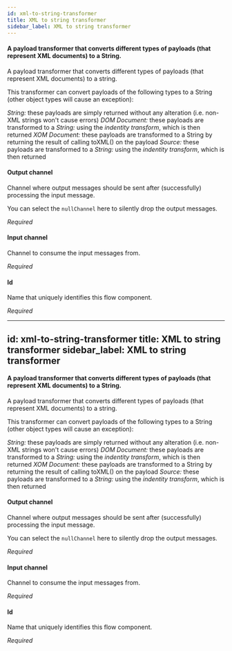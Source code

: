 ```yaml
---
id: xml-to-string-transformer
title: XML to string transformer
sidebar_label: XML to string transformer
---
```

#### A payload transformer that converts different types of payloads (that represent XML documents) to a String. 
A payload transformer that converts different types of payloads (that represent XML documents) to a string.

This transformer can convert payloads of the following types to a String (other object types will cause an exception):

<i>String:</i> these payloads are simply returned without any alteration (i.e. non-XML strings won't cause errors)
<i>DOM Document:</i> these payloads are transformed to a  <i>String:</i> using the <i>indentity transform</i>, which is then returned
<i>XOM Document:</i> these payloads are transformed to a String by returning the result of calling toXML() on the payload
<i>Source: </i>these payloads are transformed to a  <i>String:</i> using the <i>indentity transform</i>, which is then returned

#### Output channel
Channel where output messages should be sent after (successfully) processing the input message.

You can select the <code>nullChannel</code> here to silently drop the output messages.

<i>Required</i>

#### Input channel
Channel to consume the input messages from.

<i>Required</i>

#### Id
Name that uniquely identifies this flow component.

<i>Required</i>

---
id: xml-to-string-transformer
title: XML to string transformer
sidebar_label: XML to string transformer
---
#### A payload transformer that converts different types of payloads (that represent XML documents) to a String. 
A payload transformer that converts different types of payloads (that represent XML documents) to a string.

This transformer can convert payloads of the following types to a String (other object types will cause an exception):

<i>String:</i> these payloads are simply returned without any alteration (i.e. non-XML strings won't cause errors)
<i>DOM Document:</i> these payloads are transformed to a  <i>String:</i> using the <i>indentity transform</i>, which is then returned
<i>XOM Document:</i> these payloads are transformed to a String by returning the result of calling toXML() on the payload
<i>Source: </i>these payloads are transformed to a  <i>String:</i> using the <i>indentity transform</i>, which is then returned

#### Output channel
Channel where output messages should be sent after (successfully) processing the input message.

You can select the <code>nullChannel</code> here to silently drop the output messages.

<i>Required</i>

#### Input channel
Channel to consume the input messages from.

<i>Required</i>

#### Id
Name that uniquely identifies this flow component.

<i>Required</i>

